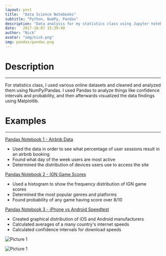 ```yaml
---
layout: post
title:  "Data Science Notebooks"
subtitle: "Python, NumPy, Pandas"
description: "Data analysis for my statistics class using Jupyter notebooks."
date:   2017-10-07 15:39:40
author: "Nick"
avatar: "img/nick.png"
img: pandas/pandas.png
---
```


# Description
--------------

For statistics class, I used various online datasets and cleaned and analyzed them using NumPy/Pandas. I used Pandas to analyze things like confidence intervals and probability, and then afterwards visualized the data findings using Matplotlib.


# Examples
--------------

[Pandas Notebook 1 - Airbnb Data](https://github.com/nighthawk469/A1_statistics_ipython/blob/master/A1%20Airbnb%20Data.ipynb)

- Used the data in order to see what percentage of user sessions result in an airbnb booking
- Found what day of the week users are most active
- Determined the distribution of devices users use to access the site

[Pandas Notebook 2 - IGN Game Scores](https://github.com/nighthawk469/A2-statistics-ign-game-data/blob/master/A2%20IGN%20Game%20Data.ipynb)

- Used a histogram to show the frequency distribution of IGN game scores
- Determined the most popular genres and platforms
- Found probability of any game having score over 8/10

[Pandas Notebook 3 - iPhone vs Android Speedtest](https://github.com/nighthawk469/A5-statistics-phone-speed/blob/master/A5.ipynb)

- Created graphical distribution of iOS and Android manufacturers
- Calculated averages of a many country's internet speeds
- Calculated confidence intervals for download speeds


![Picture 1]({{site.baseurl}}/assets/img/pandas/pandas1.png)

![Picture 1]({{site.baseurl}}/assets/img/pandas/pandas2.png)








